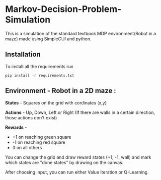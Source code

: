 # Markov-Decision-Problem-Simulation

This is a simulation of the standard textbook MDP environment(Robot in a maze) made using SimpleGUI and python.

## Installation

To install all the requirements run 

    pip install -r requirements.txt
    

## Environment - Robot in a 2D maze :

**States** - Squares on the grid with cordinates (x,y)

**Actions** - Up, Down, Left or Right (If there are walls in a certain direction, those actions don't exist)

**Rewards** - 
* +1 on reaching green square
* -1 on reaching red square
* 0 on all others

You can change the grid and draw reward states (+1, -1, wall) and mark which states are "done states" by drawing on the canvas. 

After choosing input, you can run either Value Iteration or Q-Learning. 
